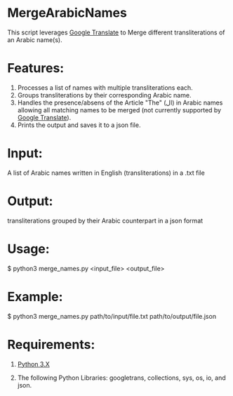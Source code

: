 # MergeArabicNames
This script leverages <a href="https://translate.google.com/">Google Translate</a> to Merge different transliterations of an Arabic name(s).

# Features:
1. Processes a list of names with multiple transliterations each.
2. Groups transliterations by their corresponding Arabic name.
3. Handles the presence/absens of the Article "The" (ال) in Arabic names allowing all matching names to be merged (not currently supported by <a href="https://translate.google.com/">Google Translate</a>).
4. Prints the output and saves it to a json file.

# Input: 
A list of Arabic names written in English (transliterations) in a .txt file

# Output:
transliterations grouped by their Arabic counterpart in a json format

# Usage:
$ python3 merge_names.py <input_file> <output_file>

# Example:
$ python3 merge_names.py path/to/input/file.txt path/to/output/file.json

# Requirements:

1. <a href="https://www.python.org/downloads/">Python 3.X</a>

2. The following Python Libraries: googletrans, collections, sys, os, io, and json.
